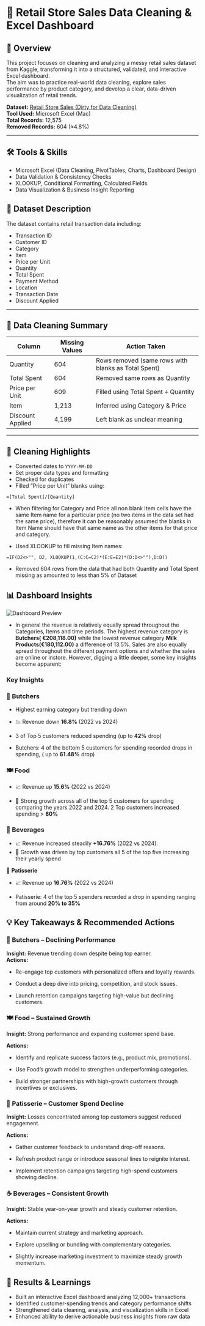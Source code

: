 # 🧹 Retail Store Sales Data Cleaning & Excel Dashboard

## 📘 Overview
This project focuses on cleaning and analyzing a messy retail sales dataset from Kaggle, transforming it into a structured, validated, and interactive Excel dashboard.  
The aim was to practice real-world data cleaning, explore sales performance by product category, and develop a clear, data-driven visualization of retail trends.

**Dataset:** [Retail Store Sales (Dirty for Data Cleaning)](https://www.kaggle.com/datasets/ahmedmohamed2003/retail-store-sales-dirty-for-data-cleaning)  
**Tool Used:** Microsoft Excel (Mac)  
**Total Records:** 12,575  
**Removed Records:** 604 (≈4.8%)

---
## 🛠️ Tools & Skills
- Microsoft Excel (Data Cleaning, PivotTables, Charts, Dashboard Design)
- Data Validation & Consistency Checks
- XLOOKUP, Conditional Formatting, Calculated Fields
- Data Visualization & Business Insight Reporting

## 🧾 Dataset Description
The dataset contains retail transaction data including:
- Transaction ID
- Customer ID
- Category  
- Item  
- Price per Unit  
- Quantity  
- Total Spent  
- Payment Method 
- Location 
- Transaction Date
- Discount Applied 

---

## 🧼 Data Cleaning Summary

| Column | Missing Values | Action Taken |
|---------|----------------|---------------|
| Quantity | 604 | Rows removed (same rows with blanks as Total Spent) |
| Total Spent | 604 | Removed same rows as Quantity |
| Price per Unit | 609 | Filled using Total Spent ÷ Quantity |
| Item | 1,213 | Inferred using Category & Price |
| Discount Applied | 4,199 | Left blank as unclear meaning |

---

## 🧮 Cleaning Highlights

- Converted dates to `YYYY-MM-DD`  
- Set proper data types and formatting  
- Checked for duplicates  
- Filled “Price per Unit” blanks using:

```excel
=[Total Spent]/[Quantity]
```


- When filtering for Category and Price all non blank Item cells have the same Item name for a particular price (no two items in the data set had the same price), therefore it can be reasonably assumed the blanks in Item Name should have that same name as the other items for that price and category.

- Used XLOOKUP to fill missing Item names:

```
=IF(D2<>"", D2, XLOOKUP(1,(C:C=C2)*(E:E=E2)*(D:D<>""),D:D))
```

- Removed 604 rows from the data that had both Quantity and Total Spent missing as amounted to less than 5% of Dataset
 



## 📊 Dashboard Insights

![Dashboard Preview](Dashboard/dashboard_screenshot.png)


- In general the revenue is relatively equally  spread throughout the Categories,  Items and time periods. The  highest revenue category is  **Butchers( €208,118.00)** while the lowest revenue category **Milk Products(€180,112.00)** a  difference  of 13.5%. Sales are also equally spread throughout the different payment options and whether the sales are online or instore. However, digging a little deeper, some key insights become apparent:

### Key Insights
### 🥩 Butchers
- Highest earning category but trending down
- 📉 Revenue down **16.8%** (2022 vs 2024)
- 3 of Top 5 customers reduced spending (up to **42%** drop)


- Butchers:  4 of the bottom 5 customers for spending recorded drops in spending, ( up to **61.48%** drop)

### 🍽️ Food
- 📈 Revenue up **15.6%** (2022 vs 2024)

- 💪 Strong growth across all of the top 5 customers for spending comparing the years 2022 and 2024.  2 Top customers increased spending > **80%** 

### 🥤 Beverages
- 📈 Revenue increased steadily **+16.76%** (2022 vs 2024).
- 💪 Growth was driven by top customers all 5 of the top five increasing their yearly spend

🧁 **Patisserie**
- 📈 Revenue up **16.76%** (2022 vs 2024)

- Patisserie: 4 of the top 5 spenders recorded a drop in spending ranging from around **20% to 35%**

 

## 💡 Key Takeaways & Recommended Actions

### 🥩 Butchers – Declining Performance
**Insight:** Revenue trending down despite being top earner.  
**Actions:**

- Re-engage top customers with personalized offers and loyalty rewards.

- Conduct a deep dive into pricing, competition, and stock issues.

- Launch retention campaigns targeting high-value but declining customers.

### 🍽️ Food – Sustained Growth

**Insight:** Strong performance and expanding customer spend base.  

**Actions:**

- Identify and replicate success factors (e.g., product mix, promotions).

- Use Food’s growth model to strengthen underperforming categories.

- Build stronger partnerships with high-growth customers through incentives or exclusives.

### 🧁 Patisserie – Customer Spend Decline

**Insight:** Losses concentrated among top customers suggest reduced engagement.

**Actions:**

- Gather customer feedback to understand drop-off reasons.

- Refresh product range or introduce seasonal lines to reignite interest.

- Implement retention campaigns targeting high-spend customers showing decline.

### ☕ Beverages – Consistent Growth

**Insight:** Stable year-on-year growth and steady customer retention.  

**Actions:**

- Maintain current strategy and marketing approach.

- Explore upselling or bundling with complementary categories.

- Slightly increase marketing investment to maximize steady growth momentum.

## 🎯 Results & Learnings
- Built an interactive Excel dashboard analyzing 12,000+ transactions
- Identified customer-spending trends and category performance shifts
- Strengthened data cleaning, analysis, and visualization skills in Excel
- Enhanced ability to derive actionable business insights from raw data
